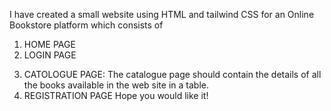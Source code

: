 I have created a small website using HTML and tailwind CSS for an Online Bookstore platform which consists of 
1. HOME PAGE
2. LOGIN PAGE
3) CATOLOGUE PAGE: The catalogue page should contain the details of all the books available in the web site in a table.
4) REGISTRATION PAGE
Hope you would like it!
